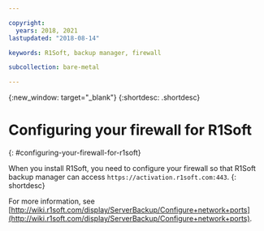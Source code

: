 ```yaml
---

copyright:
  years: 2018, 2021
lastupdated: "2018-08-14"

keywords: R1Soft, backup manager, firewall

subcollection: bare-metal

---
```


{:new_window: target="_blank"}
{:shortdesc: .shortdesc}

# Configuring your firewall for R1Soft
{: #configuring-your-firewall-for-r1soft}

When you install R1Soft, you need to configure your firewall so that R1Soft backup manager can access `https://activation.r1soft.com:443`.
{: shortdesc}

For more information, see [http://wiki.r1soft.com/display/ServerBackup/Configure+network+ports](http://wiki.r1soft.com/display/ServerBackup/Configure+network+ports).
